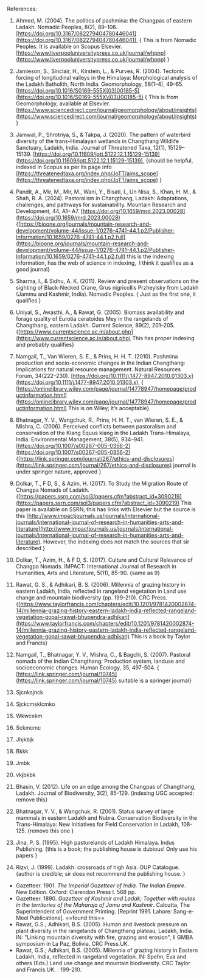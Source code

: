 References:
1. Ahmed, M. (2004). The politics of pashmina: the Changpas of eastern Ladakh. Nomadic Peoples, 8(2), 89–106. [https://doi.org/10.3167/082279404780446041](https://doi.org/10.3167/082279404780446041) 
		{ This is from Nomadic Peoples. It is available on Scopus Elsevier. [https://www.liverpooluniversitypress.co.uk/journal/whpnp](https://www.liverpooluniversitypress.co.uk/journal/whpnp) }
2. Jamieson, S., Sinclair, H., Kirstein, L., & Purves, R. (2004). Tectonic forcing of longitudinal valleys in the Himalaya: Morphological analysis of the Ladakh Batholith, North India. Geomorphology, 58(1–4), 49–65. [https://doi.org/10.1016/S0169-555X(03)00185-5](https://doi.org/10.1016/S0169-555X\(03\)00185-5)
		{ This is from Geomorphology, available at Elsevier. [https://www.sciencedirect.com/journal/geomorphology/about/insights](https://www.sciencedirect.com/journal/geomorphology/about/insights) }
  3. Jamwal, P., Shrotriya, S., & Takpa, J. (2020). The pattern of waterbird diversity of the trans-Himalayan wetlands in Changthang Wildlife Sanctuary, Ladakh, India. Journal of Threatened Taxa, 12(1), 15129–15139. [https://doi.org/10.11609/jott.5122.12.1.15129-15139](https://doi.org/10.11609/jott.5122.12.1.15129-15139) 
		{should be helpful, indexed in Scopus as per its page info [https://threatenedtaxa.org/index.php/JoTT/aims_scope](https://threatenedtaxa.org/index.php/JoTT/aims_scope) }
4. Pandit, A., Mir, M., Mir, M., Wani, Y., Bisati, I., Un Nisa, S., Khan, H. M., & Shah, R. A. (2024). Pastoralism in Changthang, Ladakh: Adaptations, challenges, and pathways for sustainability. Mountain Research and Development, 44, A1– A7. [https://doi.org/10.1659/mrd.2023.00028](https://doi.org/10.1659/mrd.2023.00028)
		{[https://bioone.org/journals/mountain-research-and-development/volume-44/issue-1/0276-4741-44.1.p2/Publisher-Information/10.1659/0276-4741-44.1.p2.full](https://bioone.org/journals/mountain-research-and-development/volume-44/issue-1/0276-4741-44.1.p2/Publisher-Information/10.1659/0276-4741-44.1.p2.full) this is the indexing information, has the web of science in indexing,  I think it qualifies as a good journal}
5. Sharma, I., & Sidhu, A. K. (2011). Review and present observations on the sighting of Black-Necked Crane, Grus nigricollis Przheylsky from Ladakh (Jammu and Kashmir, India). Nomadic Peoples.
		{ Just as the first one, it qualifies }
6. Uniyal, S., Awasthi, A., & Rawat, G. (2005). Biomass availability and forage quality of Eurotia ceratoides Mey in the rangelands of Changthang, eastern Ladakh. Current Science, 89(2), 201–205.
		{[https://www.currentscience.ac.in/about.php](https://www.currentscience.ac.in/about.php) This has proper indexing and probably qualifies}
7. Namgail, T., Van Wieren, S. E., & Prins, H. H. T. (2010). Pashmina production and socio-economic changes in the Indian Changthang: Implications for natural resource management. Natural Resources Forum, 34(222–230). [https://doi.org/10.1111/j.1477-8947.2010.01303.x](https://doi.org/10.1111/j.1477-8947.2010.01303.x) 
		{ [https://onlinelibrary.wiley.com/page/journal/14778947/homepage/productinformation.html](https://onlinelibrary.wiley.com/page/journal/14778947/homepage/productinformation.html) This is on Wiley; it’s acceptable}
8. Bhatnagar, Y. V., Wangchuk, R., Prins, H. H. T., van Wieren, S. E., & Mishra, C. (2006). Perceived conflicts between pastoralism and conservation of the Kiang Equus kiang in the Ladakh Trans-Himalaya, India. Environmental Management, 38(5), 934–941. [https://doi.org/10.1007/s00267-005-0356-2](https://doi.org/10.1007/s00267-005-0356-2)
		{[https://link.springer.com/journal/267/ethics-and-disclosures](https://link.springer.com/journal/267/ethics-and-disclosures) journal is under springer nature, approved }
9. Dolkar, T., F D, S., & Azim, H. (2017). To Study the Migration Route of Changpa Nomads of Ladakh.
		{[https://papers.ssrn.com/sol3/papers.cfm?abstract_id=3090219](https://papers.ssrn.com/sol3/papers.cfm?abstract_id=3090219) This paper is available on SSRN; this has links with Elsevier but the source is this [http://www.impactjournals.us/journals/international-journals/international-journal-of-research-in-humanities-arts-and-literature](http://www.impactjournals.us/journals/international-journals/international-journal-of-research-in-humanities-arts-and-literature). However, the indexing does not match the sources that sir described }
10. Dolkar, T., Azim, H., & F D, S. (2017). Culture and Cultural Relevance of Changpa Nomads. IMPACT: International Journal of Research in Humanities, Arts and Literature, 5(11), 85-90.
		{same as 9}
11. Rawat, G. S., & Adhikari, B. S. (2006). Millennia of grazing history in eastern Ladakh, India, reflected in rangeland vegetation in Land use change and mountain biodiversity (pp. 199-210). CRC Press.
		{[https://www.taylorfrancis.com/chapters/edit/10.1201/9781420002874-14/millennia-grazing-history-eastern-ladakh-india-reflected-rangeland-vegetation-gopal-rawat-bhupendra-adhikari](https://www.taylorfrancis.com/chapters/edit/10.1201/9781420002874-14/millennia-grazing-history-eastern-ladakh-india-reflected-rangeland-vegetation-gopal-rawat-bhupendra-adhikari) This is a book by Taylor and Francis}
12. Namgail, T., Bhatnagar, Y. V., Mishra, C., & Bagchi, S. (2007). Pastoral nomads of the Indian Changthang: Production system, landuse and socioeconomic changes. Human Ecology, 35, 497-504.
		{ [https://link.springer.com/journal/10745](https://link.springer.com/journal/10745) suitable is a springer journal}

  

13. Sjcnksjnck
    

  

14. Sjckcmsklcmko
    

  

15. Wkwcekm
    

  

16. Sckmcmc
    

  

17. Jhjkbjk
    

  

18. Bkkk
    

  

19. Jmbk
    

  

20. vkjbkbk
    

  
  
  
  

21. Bhasin, V. (2012). Life on an edge among the Changpas of Changthang, Ladakh. Journal of Biodiversity, 3(2), 85-129. {indexing UGC accepted: remove this}
    

  

22. Bhatnagar, Y. V., & Wangchuk, R. (2001). Status survey of large mammals in eastern Ladakh and Nubra. Conservation Biodiversity in the Trans-Himalaya: New Initiatives for Field Conservation in Ladakh, 108-125. {remove this one }
    

  

23. Jina, P. S. (1995). High pasturelands of Ladakh Himalaya. Indus Publishing. {this is a book; the publishing house is dubious! Only use his papers }
    

  

24. Rizvi, J. (1999). Ladakh: crossroads of high Asia. OUP Catalogue. {author is credible; sir does not recommend the publishing house. }




- Gazetteer. 1901. _The Imperial Gazetteer of India. The Indian Empire_. New Edition. Oxford: Clarendon Press I. 568 pp.
- Gazetteer. 1890. _Gazetteer of Kashmir and Ladak; Together with routes in the territories of the Maharaja of Jamu and Kashmir_. Calcutta, The Superintendent of Government Printing. [Reprint 1991. Lahore: Sang-e-Meel Publications]. ==found this==
- Rawat, G.S.; Adhikari, B.S. (2005). Human and livestock pressure on plant diversity in the rangelands of Changthang plateau, Ladakh, India. IN: "Linking mountain diversity with fire, grazing and erosion", II GMBA symposium in La Paz, Bolivia, CRC Press.UK. 
- Rawat, G.S.; Adhikari, B.S. (2005). Millennia of grazing history in Eastern Ladakh, India, reflected in rangeland vegetation. IN: Spehn, Eva and others (Eds.) Land use change and mountain biodiversity. CRC Taylor and Francis.UK. : 199-210.